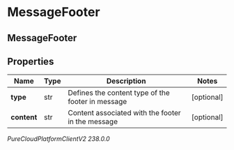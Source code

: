 # MessageFooter

## MessageFooter

## Properties

|Name | Type | Description | Notes|
|------------ | ------------- | ------------- | -------------|
| **type** | str | Defines the content type of the footer in message | [optional] |
| **content** | str | Content associated with the footer in the message | [optional] |



_PureCloudPlatformClientV2 238.0.0_
